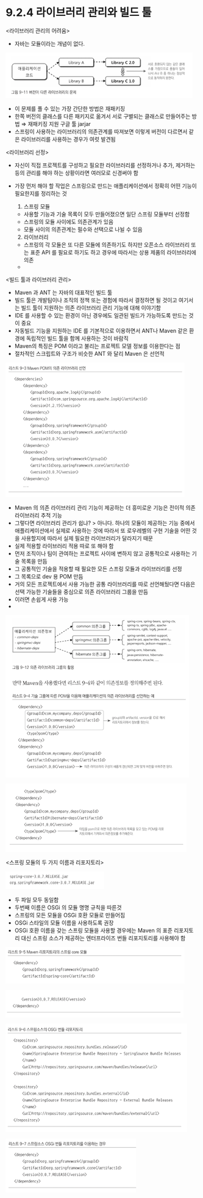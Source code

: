 # 9.2.4 라이브러리 관리와 빌드 툴

<라이브러리 관리의 어려움>

- 자바는 모듈이라는 개념이 없다.

![9%202%204%20%E1%84%85%E1%85%A1%E1%84%8B%E1%85%B5%E1%84%87%E1%85%B3%E1%84%85%E1%85%A5%E1%84%85%E1%85%B5%20%E1%84%80%E1%85%AA%E1%86%AB%E1%84%85%E1%85%B5%E1%84%8B%E1%85%AA%20%E1%84%87%E1%85%B5%E1%86%AF%E1%84%83%E1%85%B3%20%E1%84%90%E1%85%AE%E1%86%AF%2051e48c0b5c26425dbc79c94f2dbe8eae/Untitled.png](9%202%204%20%E1%84%85%E1%85%A1%E1%84%8B%E1%85%B5%E1%84%87%E1%85%B3%E1%84%85%E1%85%A5%E1%84%85%E1%85%B5%20%E1%84%80%E1%85%AA%E1%86%AB%E1%84%85%E1%85%B5%E1%84%8B%E1%85%AA%20%E1%84%87%E1%85%B5%E1%86%AF%E1%84%83%E1%85%B3%20%E1%84%90%E1%85%AE%E1%86%AF%2051e48c0b5c26425dbc79c94f2dbe8eae/Untitled.png)

- 이 문제를 풀 수 있는 가장 간단한 방법은 재패키징
- 한쪽 버전의 클래스를 다른 패키지로 옮겨서 서로 구별되는 클래스로 만들어주는 방법
⇒ 재패키징 지원 구글 툴 jarjar
- 스프링이 사용하는 라이브러리의 의존관계를 따져보면 이렇게 버전이 다르면서 같은 라이브러리를 사용하는 경우가 여럿 발견됨

<라이브러리 선정>

- 자신이 직접 프로젝트를 구성하고 필요한 라이브러리를 선정하거나 추가, 제거하는 등의 관리를 해야 하는 상황이라면 여러모로 신경써야 함
- 가장 먼저 해야 할 작업은 스프링으로 만드는 애플리케이션에서 정확히 어떤 기능이 필요한지를 정리하는 것

    1) 스프링 모듈

    - 사용할 기능과 기술 목록이 모두 만들어졌으면 일단 스프링 모듈부터 선정함
    - 스프링의 모듈 사이에도 의존관계가 있음
    - 모듈 사이의 의존관계는 필수와 선택으로 나뉠 수 있음

    2) 라이브러리

    - 스프링의 각 모듈은 또 다른 모듈에 의존하기도 하지만 오픈소스 라이브러리 또는 표준 API 를 필요로 하기도 하고 경우에 따라서는 상용 제품의 라이브러리에 의존
    - 

<빌드 툴과 라이브러리 관리>

- Maven  과 ANT 는 자바의 대표적인 빌드 툴
- 빌드 툴은 개발팀이나 조직의 정책 또는 경험에 따라서 결정하면 될 것이고 여기서는 빌드 툴이 지원하는 의존 라이브러리 관리 기능에 대해 이야기함
- IDE 를 사용할 수 있는 환경이 아닌 경우에도 일관된 빌드가 가능하도록 만드는 것이 중요
- 자동빌드 기능을 지원하는 IDE 를 기본적으로 이용하면서 ANT나 Maven 같은 환경에 독립적인 빌드 툴을 함께 사용하는 것이 바람직
- Maven의 특징은 POM 이라고 불리는 프로젝트 모델 정보를 이용한다는 점
- 절차적인 스크립트와 구조가 비슷한 ANT 와 달리 Maven 은 선언적

![9%202%204%20%E1%84%85%E1%85%A1%E1%84%8B%E1%85%B5%E1%84%87%E1%85%B3%E1%84%85%E1%85%A5%E1%84%85%E1%85%B5%20%E1%84%80%E1%85%AA%E1%86%AB%E1%84%85%E1%85%B5%E1%84%8B%E1%85%AA%20%E1%84%87%E1%85%B5%E1%86%AF%E1%84%83%E1%85%B3%20%E1%84%90%E1%85%AE%E1%86%AF%2051e48c0b5c26425dbc79c94f2dbe8eae/Untitled%201.png](9%202%204%20%E1%84%85%E1%85%A1%E1%84%8B%E1%85%B5%E1%84%87%E1%85%B3%E1%84%85%E1%85%A5%E1%84%85%E1%85%B5%20%E1%84%80%E1%85%AA%E1%86%AB%E1%84%85%E1%85%B5%E1%84%8B%E1%85%AA%20%E1%84%87%E1%85%B5%E1%86%AF%E1%84%83%E1%85%B3%20%E1%84%90%E1%85%AE%E1%86%AF%2051e48c0b5c26425dbc79c94f2dbe8eae/Untitled%201.png)

- Maven 의 의존 라이브러리 관리 기능이 제공하는 더 흥미로운 기능은 전이적 의존 라이브러리 추적 기능
- 그렇다면 라이브러리 관리가 쉽냐? > 아니다. 하나의 모듈이 제공하는 기능 중에서 애플리케이션에서 실제로 사용하는 것에 따라서 또 로우레벨의 구현 기술을 어떤 것을 사용할지에 따라서 실제 필요한 라이브러리가 달라지기 때문
- 실제 적용할 라이브러리 적용 따로 또 해야 함
- 먼저 조직이나 팀이 관여하는 프로젝트 사이에 변하지 않고 공통적으로 사용하는 기술 목록을 만듬
- 그 공통적인 기술을 적용할 때 필요한 모든 스프링 모듈과 라이브러리를 선정
- 그 목록으로 dev 용 POM 만듬
- 거의 모든 프로젝트에서 사용 가능한 공통 라이브러리를 따로 선언해뒀다면 다음은 선택 가능한 기술들을 중심으로 의존 라이브러리 그룹을 만듬
- 이러면 손쉽게 사용 가능
- 

![9%202%204%20%E1%84%85%E1%85%A1%E1%84%8B%E1%85%B5%E1%84%87%E1%85%B3%E1%84%85%E1%85%A5%E1%84%85%E1%85%B5%20%E1%84%80%E1%85%AA%E1%86%AB%E1%84%85%E1%85%B5%E1%84%8B%E1%85%AA%20%E1%84%87%E1%85%B5%E1%86%AF%E1%84%83%E1%85%B3%20%E1%84%90%E1%85%AE%E1%86%AF%2051e48c0b5c26425dbc79c94f2dbe8eae/Untitled%202.png](9%202%204%20%E1%84%85%E1%85%A1%E1%84%8B%E1%85%B5%E1%84%87%E1%85%B3%E1%84%85%E1%85%A5%E1%84%85%E1%85%B5%20%E1%84%80%E1%85%AA%E1%86%AB%E1%84%85%E1%85%B5%E1%84%8B%E1%85%AA%20%E1%84%87%E1%85%B5%E1%86%AF%E1%84%83%E1%85%B3%20%E1%84%90%E1%85%AE%E1%86%AF%2051e48c0b5c26425dbc79c94f2dbe8eae/Untitled%202.png)

![9%202%204%20%E1%84%85%E1%85%A1%E1%84%8B%E1%85%B5%E1%84%87%E1%85%B3%E1%84%85%E1%85%A5%E1%84%85%E1%85%B5%20%E1%84%80%E1%85%AA%E1%86%AB%E1%84%85%E1%85%B5%E1%84%8B%E1%85%AA%20%E1%84%87%E1%85%B5%E1%86%AF%E1%84%83%E1%85%B3%20%E1%84%90%E1%85%AE%E1%86%AF%2051e48c0b5c26425dbc79c94f2dbe8eae/Untitled%203.png](9%202%204%20%E1%84%85%E1%85%A1%E1%84%8B%E1%85%B5%E1%84%87%E1%85%B3%E1%84%85%E1%85%A5%E1%84%85%E1%85%B5%20%E1%84%80%E1%85%AA%E1%86%AB%E1%84%85%E1%85%B5%E1%84%8B%E1%85%AA%20%E1%84%87%E1%85%B5%E1%86%AF%E1%84%83%E1%85%B3%20%E1%84%90%E1%85%AE%E1%86%AF%2051e48c0b5c26425dbc79c94f2dbe8eae/Untitled%203.png)

<스프링 모듈의 두 가지 이름과 리포지토리>

![9%202%204%20%E1%84%85%E1%85%A1%E1%84%8B%E1%85%B5%E1%84%87%E1%85%B3%E1%84%85%E1%85%A5%E1%84%85%E1%85%B5%20%E1%84%80%E1%85%AA%E1%86%AB%E1%84%85%E1%85%B5%E1%84%8B%E1%85%AA%20%E1%84%87%E1%85%B5%E1%86%AF%E1%84%83%E1%85%B3%20%E1%84%90%E1%85%AE%E1%86%AF%2051e48c0b5c26425dbc79c94f2dbe8eae/Untitled%204.png](9%202%204%20%E1%84%85%E1%85%A1%E1%84%8B%E1%85%B5%E1%84%87%E1%85%B3%E1%84%85%E1%85%A5%E1%84%85%E1%85%B5%20%E1%84%80%E1%85%AA%E1%86%AB%E1%84%85%E1%85%B5%E1%84%8B%E1%85%AA%20%E1%84%87%E1%85%B5%E1%86%AF%E1%84%83%E1%85%B3%20%E1%84%90%E1%85%AE%E1%86%AF%2051e48c0b5c26425dbc79c94f2dbe8eae/Untitled%204.png)

- 두 파일 모두 동일함
- 두번째 이름은 OSGi 의 모듈 명명 규칙을 따른것
- 스프링의 모든 모듈을 OSGi 호환 모듈로 만들어짐
- OSGi  스타일의 모듈 이름을 사용하도록 권장
- OSGi 호환 이름을 갖는 스프링 모듈을 사용할 경우에는 Maven 의 표준 리포지토리 대신 스프링 소스가 제공하는 엔터프라이즈 번들 리포지토리를 사용해야 함

![9%202%204%20%E1%84%85%E1%85%A1%E1%84%8B%E1%85%B5%E1%84%87%E1%85%B3%E1%84%85%E1%85%A5%E1%84%85%E1%85%B5%20%E1%84%80%E1%85%AA%E1%86%AB%E1%84%85%E1%85%B5%E1%84%8B%E1%85%AA%20%E1%84%87%E1%85%B5%E1%86%AF%E1%84%83%E1%85%B3%20%E1%84%90%E1%85%AE%E1%86%AF%2051e48c0b5c26425dbc79c94f2dbe8eae/Untitled%205.png](9%202%204%20%E1%84%85%E1%85%A1%E1%84%8B%E1%85%B5%E1%84%87%E1%85%B3%E1%84%85%E1%85%A5%E1%84%85%E1%85%B5%20%E1%84%80%E1%85%AA%E1%86%AB%E1%84%85%E1%85%B5%E1%84%8B%E1%85%AA%20%E1%84%87%E1%85%B5%E1%86%AF%E1%84%83%E1%85%B3%20%E1%84%90%E1%85%AE%E1%86%AF%2051e48c0b5c26425dbc79c94f2dbe8eae/Untitled%205.png)

![9%202%204%20%E1%84%85%E1%85%A1%E1%84%8B%E1%85%B5%E1%84%87%E1%85%B3%E1%84%85%E1%85%A5%E1%84%85%E1%85%B5%20%E1%84%80%E1%85%AA%E1%86%AB%E1%84%85%E1%85%B5%E1%84%8B%E1%85%AA%20%E1%84%87%E1%85%B5%E1%86%AF%E1%84%83%E1%85%B3%20%E1%84%90%E1%85%AE%E1%86%AF%2051e48c0b5c26425dbc79c94f2dbe8eae/Untitled%206.png](9%202%204%20%E1%84%85%E1%85%A1%E1%84%8B%E1%85%B5%E1%84%87%E1%85%B3%E1%84%85%E1%85%A5%E1%84%85%E1%85%B5%20%E1%84%80%E1%85%AA%E1%86%AB%E1%84%85%E1%85%B5%E1%84%8B%E1%85%AA%20%E1%84%87%E1%85%B5%E1%86%AF%E1%84%83%E1%85%B3%20%E1%84%90%E1%85%AE%E1%86%AF%2051e48c0b5c26425dbc79c94f2dbe8eae/Untitled%206.png)

![9%202%204%20%E1%84%85%E1%85%A1%E1%84%8B%E1%85%B5%E1%84%87%E1%85%B3%E1%84%85%E1%85%A5%E1%84%85%E1%85%B5%20%E1%84%80%E1%85%AA%E1%86%AB%E1%84%85%E1%85%B5%E1%84%8B%E1%85%AA%20%E1%84%87%E1%85%B5%E1%86%AF%E1%84%83%E1%85%B3%20%E1%84%90%E1%85%AE%E1%86%AF%2051e48c0b5c26425dbc79c94f2dbe8eae/Untitled%207.png](9%202%204%20%E1%84%85%E1%85%A1%E1%84%8B%E1%85%B5%E1%84%87%E1%85%B3%E1%84%85%E1%85%A5%E1%84%85%E1%85%B5%20%E1%84%80%E1%85%AA%E1%86%AB%E1%84%85%E1%85%B5%E1%84%8B%E1%85%AA%20%E1%84%87%E1%85%B5%E1%86%AF%E1%84%83%E1%85%B3%20%E1%84%90%E1%85%AE%E1%86%AF%2051e48c0b5c26425dbc79c94f2dbe8eae/Untitled%207.png)

![9%202%204%20%E1%84%85%E1%85%A1%E1%84%8B%E1%85%B5%E1%84%87%E1%85%B3%E1%84%85%E1%85%A5%E1%84%85%E1%85%B5%20%E1%84%80%E1%85%AA%E1%86%AB%E1%84%85%E1%85%B5%E1%84%8B%E1%85%AA%20%E1%84%87%E1%85%B5%E1%86%AF%E1%84%83%E1%85%B3%20%E1%84%90%E1%85%AE%E1%86%AF%2051e48c0b5c26425dbc79c94f2dbe8eae/Untitled%208.png](9%202%204%20%E1%84%85%E1%85%A1%E1%84%8B%E1%85%B5%E1%84%87%E1%85%B3%E1%84%85%E1%85%A5%E1%84%85%E1%85%B5%20%E1%84%80%E1%85%AA%E1%86%AB%E1%84%85%E1%85%B5%E1%84%8B%E1%85%AA%20%E1%84%87%E1%85%B5%E1%86%AF%E1%84%83%E1%85%B3%20%E1%84%90%E1%85%AE%E1%86%AF%2051e48c0b5c26425dbc79c94f2dbe8eae/Untitled%208.png)